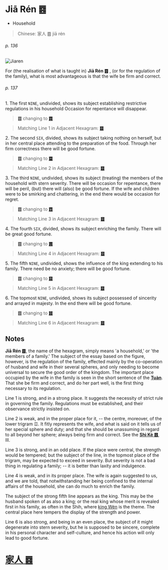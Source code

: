 # Jiā Rén ䷤

* Household

> Chinese: 家人 ䷤ jiā rén

###### p. 136

![Jiaren](https://tenetai.com/88o/shapes/37.jpg)

For (the realisation of what is taught in) **Jiā Rén ䷤** , (or for the regulation of the family), what is most advantageous is that the wife be firm and correct.

###### p. 137

1.<a name="37.1"></a> The first `NINE`, undivided, shows its subject establishing restrictive regulations in his household Occasion for repentance will disappear.

> **䷤** changing to [**䷴**](e6b890jian.md#53.1)

> Matching Line 1 in Adjacent Hexagram: [**䷥**](e79dbdkui.md#38.1)

2.<a name="37.2"></a> The second `SIX`, divided, shows its subject taking nothing on herself, but in her central place attending to the preparation of the food. Through her firm correctness there will be good fortune.

> **䷤** changing to [**䷈**](e5b08fe7959cxiaoxu.md#9.2)

> Matching Line 2 in Adjacent Hexagram: [**䷥**](e79dbdkui.md#38.2)

3.<a name="37.3"></a> The third `NINE`, undivided, shows its subject (treating) the members of the household with stern severity. There will be occasion for repentance, there will be peril, (but) there will (also) be good fortune. If the wife and children were to be smirking and chattering, in the end there would be occasion for regret.

> **䷤** changing to [**䷩**](e79b8ayi.md#42.3)

> Matching Line 3 in Adjacent Hexagram: [**䷥**](e79dbdkui.md#38.3)

4.<a name="37.4"></a> The fourth `SIX`, divided, shows its subject enriching the family. There will be great good fortune.

> **䷤** changing to [**䷌**](e5908ce4babatongren.md#13.4)

> Matching Line 4 in Adjacent Hexagram: [**䷥**](e79dbdkui.md#38.4)

5.<a name="37.5"></a> The fifth `NINE`, undivided, shows the influence of the king extending to his family. There need be no anxiety; there will be good fortune.

> **䷤** changing to [**䷕**](e8b4b2bi.md#22.5)

> Matching Line 5 in Adjacent Hexagram: [**䷥**](e79dbdkui.md#38.5)

6.<a name="37.6"></a> The topmost `NINE`, undivided, shows its subject possessed of sincerity and arrayed in majesty. In the end there will be good fortune.

> **䷤** changing to [**䷾**](e697a2e6b58ejiji.md#63.6)

> Matching Line 6 in Adjacent Hexagram: [**䷥**](e79dbdkui.md#38.6)

## Notes

**Jiā Rén ䷤**, the name of the hexagram, simply means 'a household,' or 'the members of a family.' The subject of the essay based on the figure, however, is the regulation of the family, effected mainly by the co-operation of husband and wife in their several spheres, and only needing to become universal to secure the good order of the kingdom. The important place occupied by the wife in the family is seen in the short sentence of the [**Tuàn**](https://en.wikipedia.org/wiki/Ten_Wings). That she be firm and correct, and do her part well, is the first thing necessary to its regulation.

Line 1 is strong, and in a strong place. It suggests the necessity of strict rule in governing the family. Regulations must be established, and their observance strictly insisted on.

Line 2 is weak, and in the proper place for it, -- the centre, moreover, of the lower trigram ☲. It fitly represents the wife, and what is said on it tells us of her special sphere and duty; and that she should be unassuming in regard to all beyond her sphere; always being firm and correct. See the [**Shì Kè ䷔**](e599ace59791shike.md#21.3), III.

Line 3 is strong, and in an odd place. If the place were central, the strength would be tempered; but the subject of the line, in the topmost place of the trigram, may be expected to exceed in severity. But severity is not a bad thing in regulating a family; -- it is better than laxity and indulgence.

Line 4 is weak, and in its proper place. The wife is again suggested to us, and we are told, that notwithstanding her being confined to the internal affairs of the household, she can do much to enrich the family.

The subject of the strong fifth line appears as the king. This may be the husband spoken of as also a king; or the real king whose merit is revealed first in his family, as often in the Shih, where [king Wén](https://en.wikipedia.org/wiki/King_Wen_of_Zhou) is the theme. The central place here tempers the display of the strength and power.

Line 6 is also strong, and being in an even place, the subject of it might degenerate into stern severity, but he is supposed to be sincere, complete in his personal character and self-culture, and hence his action will only lead to good fortune.

# [家人 ䷤](e5aeb6e4babajiaren_cn.md)
